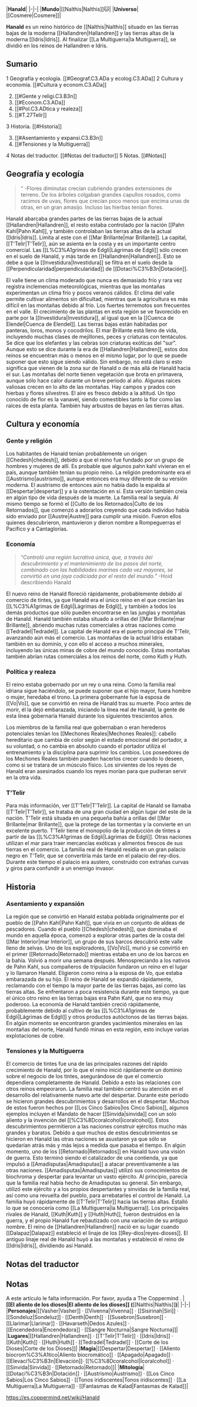 

|**Hanald**|
|-|-|
|**Mundo**|[[Nalthis\|Nalthis]]🐱︎|
|**Universo**|[[Cosmere\|Cosmere]]|

**Hanald** es un reino histórico de [[Nalthis\|Nalthis]] situado en las tierras bajas de la moderna [[Hallandren\|Hallandren]] y las tierras altas de la moderna [[Idris\|Idris]]. Al finalizar [[La Multiguerra\|la Multiguerra]], se dividió en los reinos de Hallandren e Idris.

## Sumario

1 Geografía y ecología. [[#Geograf.C3.ADa y ecolog.C3.ADa]] 
2 Cultura y economía. [[#Cultura y econom.C3.ADa]] 

2. [[#Gente y religi.C3.B3n]] 
2. [[#Econom.C3.ADa]] 
2. [[#Pol.C3.ADtica y realeza]] 
2. [[#T.27Telir]] 


3 Historia. [[#Historia]] 

3. [[#Asentamiento y expansi.C3.B3n]] 
3. [[#Tensiones y la Multiguerra]] 


4 Notas del traductor. [[#Notas del traductor]] 
5 Notas. [[#Notas]] 


## Geografía y ecología
>“
\-Flores diminutas crecían cubriendo grandes extensiones de terreno. De los árboles colgaban grandes capullos rosados, como racimos de uvas, flores que crecían poco menos que encima unas de otras, en un gran amasijo. Incluso las hierbas tenían flores.


Hanald abarcaba grandes partes de las tierras bajas de la actual [[Hallandren\|Hallandren]], el resto estaba controlado por la nación [[Pahn Kahl\|Pahn Kahl]], y también controlaban las tierras altas de la actual [[Idris\|Idris]]. Limita al este con el [[Mar Brillante\|mar Brillante]]. La capital, [[T'Telir\|T'Telir]], aún se asienta en la costa y es un importante centro comercial. Las [[L%C3%A1grimas de Edgli\|Lágrimas de Edgli]] sólo crecen en el suelo de Hanald, y más tarde en [[Hallandren\|Hallandren]]. Esto se debe a que la [[Investidura\|Investidura]] se filtra en el suelo desde la [[Perpendicularidad\|perpendicularidad]] de [[Dotaci%C3%B3n\|Dotación]].

 
El valle tiene un clima moderado que nunca es demasiado frío y rara vez registra inclemencias meteorológicas, mientras que las montañas experimentan un clima frío y pocos veranos cálidos. El clima del valle permite cultivar alimentos sin dificultad, mientras que la agricultura es más difícil en las montañas debido al frío. Los fuertes terremotos son frecuentes en el valle. El crecimiento de las plantas en esta región se ve favorecido en parte por la [[Investidura\|Investidura]], al igual que en la [[Cuenca de Elendel\|Cuenca de Elendel]].
Las tierras bajas están habitadas por panteras, loros, monos y cocodrilos. El mar Brillante está lleno de vida, incluyendo muchas clases de mejillones, peces y criaturas con tentáculos. Se dice que los elefantes y las cebras son criaturas exóticas del "sur". Aunque esto se dice durante la era de [[Hallandren\|Hallandren]], estos dos reinos se encuentran más o menos en el mismo lugar, por lo que se puede suponer que esto sigue siendo válido. Sin embargo, no está claro si esto significa que vienen de la zona sur de Hanald o de más allá de Hanald hacia el sur.
Las montañas del norte tienen vegetación que brota en primavera, aunque sólo hace calor durante un breve periodo al año. Algunas raíces valiosas crecen en lo alto de las montañas. Hay campos y prados con hierbas y flores silvestres. El aire es fresco debido a la altitud. Un tipo conocido de flor es la vanavel, siendo comestibles tanto la flor como las raíces de esta planta. También hay arbustos de bayas en las tierras altas.

## Cultura y economía
### Gente y religión
Los habitantes de Hanald tenían probablemente un origen [[Chedesh\|chedesh]], debido a que el reino fue fundado por un grupo de hombres y mujeres de allí. Es probable que algunos pahn kahl vivieran en el país, aunque también tenían su propio reino.
La religión predominante era el [[Austrismo\|austrismo]], aunque entonces era muy diferente de su versión moderna. El austrismo de entonces aún no había dado la espalda al [[Despertar\|despertar]] y a la ostentación en sí. Esta versión también creía en algún tipo de vida después de la muerte. La familia real la seguía. Al mismo tiempo se formó el [[Culto de los Retornados\|Culto de los Retornados]], que comenzó a adorarlos creyendo que cada individuo había sido enviado por [[Austre\|Austre]] para cumplir una misión. Fueron ellos quienes descubrieron, mantuvieron y dieron nombre a Rompeguerras el Pacífico y a Cantaglorias.

### Economía
>“*Controló una región lucrativa única, que, a través del descubrimiento y el mantenimiento de los pasos del norte, combinado con las habilidades marinas cada vez mayores, se convirtió en una joya codiciada por el resto del mundo.*”
\-Hoid describiendo Hanald

El nuevo reino de Hanald floreció rápidamente, probablemente debido al comercio de tintes, ya que Hanald era el único reino en el que crecían las [[L%C3%A1grimas de Edgli\|Lágrimas de Edgli]], y también a todos los demás productos que sólo pueden encontrarse en las junglas y montañas de Hanald.
Hanald también estaba situado a orillas del [[Mar Brillante\|mar Brillante]], abriendo muchas rutas comerciales a otras naciones como [[Tedradel\|Tedradel]]. La capital de Hanald era el puerto principal de T'Telir, avanzando aún más el comercio. Las montañas de la actual Idris estaban también en su dominio, y con ello el acceso a muchos minerales, incluyendo las únicas minas de cobre del mundo conocido. Estas montañas también abrían rutas comerciales a los reinos del norte, como Kuth y Huth.

### Política y realeza
El reino estaba gobernado por un rey o una reina. Como la familia real idriana sigue haciéndolo, se puede suponer que el hijo mayor, fuera hombre o mujer, heredaba el trono. La primera gobernante fue la esposa de [[Vo\|Vo]], que se convirtió en reina de Hanald tras su muerte. Poco antes de morir, él la dejó embarazada, iniciando la línea real de Hanald, la gente de esta línea gobernaría Hanald durante los siguientes trescientos años.

 
Los miembros de la familia real que gobernaban o eran herederos potenciales tenían los [[Mechones Reales\|Mechones Reales]]: cabello hereditario que cambia de color según el estado emocional del portador, a su voluntad, o no cambia en absoluto cuando el portador utiliza el entrenamiento y la disciplina para suprimir los cambios. Los poseedores de los Mechones Reales también pueden hacerlos crecer cuando lo deseen, como si se tratara de un músculo físico.
Los sirvientes de los reyes de Hanald eran asesinados cuando los reyes morían para que pudieran servir en la otra vida.

### T'Telir
Para más información, ver [[T'Telir\|T'Telir]].
La capital de Hanald se llamaba [[T'Telir\|T'Telir]], se trataba de una gran ciudad en algún lugar del este de la nación. T'Telir está situada en una pequeña bahía a orillas del [[Mar Brillante\|mar Brillante]], que la protege de las tormentas y la convierte en un excelente puerto.
T'Telir tiene el monopolio de la producción de tintes a partir de las [[L%C3%A1grimas de Edgli\|Lágrimas de Edgli]]. Otras naciones utilizan el mar para traer mercancías exóticas y alimentos frescos de sus tierras en el comercio.
La familia real de Hanald residía en un gran palacio negro en T'Telir, que se convertiría más tarde en el palacio del rey-dios. Durante este tiempo el palacio era austero, construido con extrañas curvas y giros para confundir a un enemigo invasor.

## Historia
### Asentamiento y expansión
La región que se convirtió en Hanald estaba poblada originalmente por el pueblo de [[Pahn Kahl\|Pahn Kahl]], que vivía en un conjunto de aldeas de pescadores. Cuando el pueblo [[Chedesh\|chedesh]], que dominaba el mundo en aquella época, comenzó a explorar otras partes de la costa del [[Mar Interior\|mar Interior]], un grupo de sus barcos descubrió este valle lleno de selvas. Uno de los exploradores, [[Vo\|Vo]], murió y se convirtió en el primer [[Retornado\|Retornado]] mientras estaba en uno de los barcos en la bahía. Volvió a morir una semana después. Menospreciando a los nativos de Pahn Kahl, sus compañeros de tripulación fundaron un reino en el lugar y lo llamaron Hanald. Eligieron como reina a la esposa de Vo, que estaba embarazada de su hijo.
El reino de Hanald se expandió rápidamente, reclamando con el tiempo la mayor parte de las tierras bajas, así como las tierras altas. Se enfrentaron a poca resistencia durante este tiempo, ya que el único otro reino en las tierras bajas era Pahn Kahl, que no era muy poderoso. La economía de Hanald también creció rápidamente, probablemente debido al cultivo de las [[L%C3%A1grimas de Edgli\|Lágrimas de Edgli]] y otros productos autóctonos de las tierras bajas. En algún momento se encontraron grandes yacimientos minerales en las montañas del norte, Hanald fundó minas en esta región, esto incluye varias explotaciones de cobre.

### Tensiones y la Multiguerra
El comercio de tintes fue una de las principales razones del rápido crecimiento de Hanald, por lo que el reino inició rápidamente un dominio sobre el negocio de los tintes, asegurándose de que el comercio dependiera completamente de Hanald. Debido a esto las relaciones con otros reinos empeoraron.
La familia real también centró su atención en el desarrollo del relativamente nuevo arte del despertar. Durante este período se hicieron grandes descubrimientos y desarrollos en el despertar. Muchos de estos fueron hechos por [[Los Cinco Sabios\|los Cinco Sabios]], algunos ejemplos incluyen el Mandato de hacer [[Sinvida\|sinvida]] con un solo aliento y la invención del [[%C3%8Dcoralcohol\|ícoralcohol]]. Estos descubrimientos permitieron a las naciones construir ejércitos mucho más grandes y baratos. Debido a que muchos de estos descubrimientos se hicieron en Hanald las otras naciones se asustaron ya que sólo se quedarían atrás más y más lejos a medida que pasaba el tiempo.
En algún momento, uno de los [[Retornado\|Retornados]] en Hanald tuvo una visión de guerra. Esto terminó siendo el catalizador de una contienda, ya que impulsó a [[Amadisputas\|Amadisputas]] a atacar preventivamente a las otras naciones.
[[Amadisputas\|Amadisputas]] utilizó sus conocimientos de biochroma y despertar para levantar un vasto ejército. Al principio, parecía que la familia real había hecho de Amadisputas su general. Sin embargo, utilizó este ejército y a los propios despertantes y sinvidas de la familia real, así como una revuelta del pueblo, para arrebatarles el control de Hanald. La familia huyó rápidamente de [[T'Telir\|T'Telir]] hacia las tierras altas.
Estalló lo que se conocería como [[La Multiguerra\|la Multiguerra]]. Los principales rivales de Hanald, [[Kuth\|Kuth]] y [[Huth\|Huth]], fueron destruidos en la guerra, y el propio Hanald fue rebautizado con una variación de su antiguo nombre. El reino de [[Hallandren\|Hallandren]] nació en su lugar cuando [[Dalapaz\|Dalapaz]] estableció el linaje de los [[Rey-dios\|reyes-dioses]]. El antiguo linaje real de Hanald huyó a las montañas y estableció el reino de [[Idris\|Idris]], dividiendo así Hanald.

## Notas del traductor

## Notas

A este artículo le falta información. Por favor, ayuda a The Coppermind .
|**[[El aliento de los dioses\|El aliento de los dioses]] (**[[Nalthis\|Nalthis]]**)**|
|-|-|
|**Personajes**|[[Vasher\|Vasher]] · [[Vivenna\|Vivenna]] · [[Sisirinah\|Siri]] · [[Sondeluz\|Sondeluz]] · [[Denth\|Denth]] · [[Susebron\|Susebron]] · [[Llarimar\|Llarimar]] · [[Havarseth\|Dedos Azules]] · [[Encendedora\|Encendedora]] · [[Sangre Nocturna\|Sangre Nocturna]]|
|**Lugares**|[[Hallandren\|Hallandren]] · [[T'Telir\|T'Telir]] · [[Idris\|Idris]] · [[Kuth\|Kuth]] · [[Huth\|Huth]] · [[Tedradel\|Tedradel]] · [[Corte de los Dioses\|Corte de los Dioses]]|
|**Magia**|[[Despertar\|Despertar]] · [[Aliento biocrom%C3%A1tico\|Aliento biocromático]] · [[Apagado\|Apagado]] · [[Elevaci%C3%B3n\|Elevación]]· [[%C3%8Dcoralcohol\|Ícoralcohol]] · [[Sinvida\|Sinvida]] · [[Retornado\|Retornado]]|
|**Mitología**|[[Dotaci%C3%B3n\|Dotación]] · [[Austrismo\|Austrismo]] · [[Los Cinco Sabios\|Los Cinco Sabios]] · [[Tonos iridiscentes\|Tonos iridiscentes]] · [[La Multiguerra\|La Multiguerra]] · [[Fantasmas de Kalad\|Fantasmas de Kalad]]|



https://es.coppermind.net/wiki/Hanald
